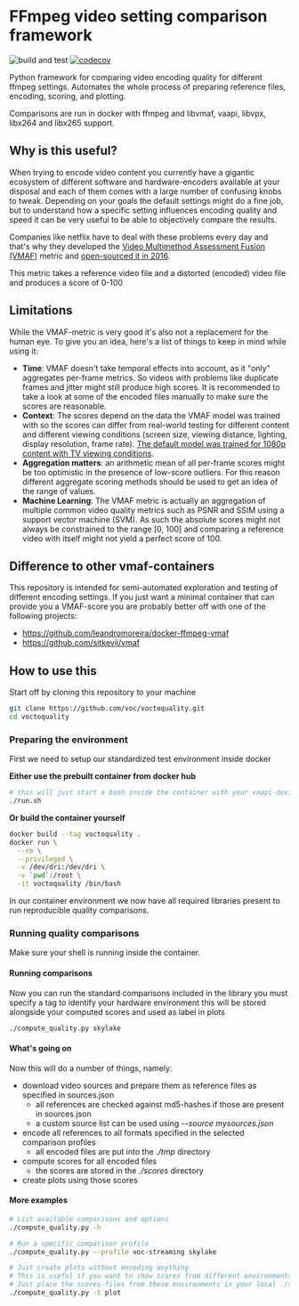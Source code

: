 # FFmpeg video setting comparison framework
![build and test](https://github.com/voc/voctoquality/workflows/build%20and%20test/badge.svg)
[![codecov](https://codecov.io/gh/voc/voctoquality/branch/master/graph/badge.svg)](https://codecov.io/gh/voc/voctoquality)

Python framework for comparing video encoding quality for different ffmpeg settings. Automates the whole process of preparing reference files, encoding, scoring, and plotting.

Comparisons are run in docker with ffmpeg and libvmaf, vaapi, libvpx, libx264 and libx265 support.

## Why is this useful?
When trying to encode video content you currently have a gigantic ecosystem of different software and hardware-encoders available at your disposal and each of them comes with a large number of confusing knobs to tweak. Depending on your goals the default settings might do a fine job, but to understand how a specific setting influences encoding quality and speed it can be very useful to be able to objectively compare the results.

Companies like netflix have to deal with these problems every day and that's why they developed the [Video Multimethod Assessment Fusion (VMAF)](https://netflixtechblog.com/toward-a-practical-perceptual-video-quality-metric-653f208b9652) metric and [open-sourced it in 2016](https://github.com/Netflix/vmaf.git).

This metric takes a reference video file and a distorted (encoded) video file and produces a score of 0-100

## Limitations
While the VMAF-metric is very good it's also not a replacement for the human eye. To give you an idea, here's a list of things to keep in mind while using it:
  - **Time**: VMAF doesn't take temporal effects into account, as it "only" aggregates per-frame metrics. So videos with problems like duplicate frames and jitter might still produce high scores. It is recommended to take a look at some of the encoded files manually to make sure the scores are reasonable.
  - **Context**: The scores depend on the data the VMAF model was trained with so the scores can differ from real-world testing for different content and different viewing conditions (screen size, viewing distance, lighting, display resolution, frame rate). [The default model was trained for 1080p content with TV viewing conditions](https://github.com/Netflix/vmaf/blob/master/FAQ.md).
  - **Aggregation matters**: an arithmetic mean of all per-frame scores might be too optimistic in the presence of low-score outliers. For this reason different aggregate scoring methods should be used to get an idea of the range of values.
  - **Machine Learning**: The VMAF metric is actually an aggregation of multiple common video quality metrics such as PSNR and SSIM using a support vector machine (SVM). As such the absolute scores might not always be constrained to the range [0, 100] and comparing a reference video with itself might not yield a perfect score of 100.

## Difference to other vmaf-containers
This repository is intended for semi-automated exploration and testing of different encoding settings. If you just want a minimal container that can provide you a VMAF-score you are probably better off with one of the following projects:
  - https://github.com/leandromoreira/docker-ffmpeg-vmaf
  - https://github.com/sitkevij/vmaf

## How to use this
Start off by cloning this repository to your machine
```bash
git clone https://github.com/voc/voctoquality.git
cd voctoquality
```

### Preparing the environment
First we need to setup our standardized test environment inside docker

**Either use the prebuilt container from docker hub**
```bash
# this will just start a bash inside the container with your vaapi-device mounted if you have one
./run.sh
```

**Or build the container yourself**
```bash
docker build --tag voctoquality .
docker run \
  --rm \
  --privileged \
  -v /dev/dri:/dev/dri \
  -v `pwd`:/root \
  -it voctoquality /bin/bash
```

In our container environment we now have all required libraries present to run reproducible quality comparisons.

### Running quality comparisons
Make sure your shell is running inside the container.

#### Running comparisons
Now you can run the standard comparisons included in the library you must specify a tag to identify your hardware environment this will be stored alongside your computed scores and used as label in plots
```bash
./compute_quality.py skylake
```

#### What's going on
Now this will do a number of things, namely:
  - download video sources and prepare them as reference files as specified in sources.json
    - all references are checked against md5-hashes if those are present in sources.json
    - a custom source list can be used using *--source mysources.json*
  - encode all references to all formats specified in the selected comparison profiles
    - all encoded files are put into the *./tmp* directory
  - compute scores for all encoded files
    - the scores are stored in the *./scores* directory
  - create plots using those scores

#### More examples
```bash
# List available comparisons and options
./compute_quality.py -h

# Run a specific comparison profile
./compute_quality.py --profile voc-streaming skylake

# Just create plots without encoding anything
# This is useful if you want to show scores from different environments together in a single plot
# Just place the scores-files from these environments in your local ./scores directory
./compute_quality.py -t plot
```
